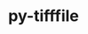 ---
title: "py-tifffile"
layout: cache
categories: [package, develop-2024-01-21]
meta: {"versions": ["2022.10.10", "2023.8.30"], "compilers": ["gcc@=11.4.0", "gcc@=9.4.0", "oneapi@=2023.2.0"], "oss": ["ubuntu20.04", "ubuntu22.04"], "platforms": ["linux"], "targets": ["aarch64", "neoverse_v1", "ppc64le", "x86_64_v3"], "stacks": ["e4s", "e4s-aarch64", "e4s-neoverse_v1", "e4s-oneapi", "e4s-power", "root"], "num_specs": 5, "num_specs_by_stack": {"e4s-neoverse_v1": 1, "root": 5, "e4s-power": 1, "e4s": 1, "e4s-oneapi": 1, "e4s-aarch64": 1}}
spec_details: [{"hash": "zy5gk5yjr7blytb6ilold37jpxdslbeo", "compiler": "gcc@=11.4.0", "versions": ["2023.8.30"], "os": "ubuntu20.04", "platform": "linux", "target": "neoverse_v1", "variants": ["build_system=python_pip"], "stacks": ["e4s-neoverse_v1", "root"], "size": "-", "tarball": "https://binaries.spack.io/releases/develop-2024-01-21/build_cache/linux-ubuntu20.04-neoverse_v1/gcc-11.4.0/py-tifffile-2023.8.30/linux-ubuntu20.04-neoverse_v1-gcc-11.4.0-py-tifffile-2023.8.30-zy5gk5yjr7blytb6ilold37jpxdslbeo.spack"}, {"hash": "y6dqtvcydwwhefn7k5dndd6kzeqiy2sh", "compiler": "gcc@=9.4.0", "versions": ["2023.8.30"], "os": "ubuntu20.04", "platform": "linux", "target": "ppc64le", "variants": ["build_system=python_pip"], "stacks": ["root", "e4s-power"], "size": "-", "tarball": "https://binaries.spack.io/releases/develop-2024-01-21/build_cache/linux-ubuntu20.04-ppc64le/gcc-9.4.0/py-tifffile-2023.8.30/linux-ubuntu20.04-ppc64le-gcc-9.4.0-py-tifffile-2023.8.30-y6dqtvcydwwhefn7k5dndd6kzeqiy2sh.spack"}, {"hash": "mwo3timgikt3kuf4lmml7fjhb5ryu2se", "compiler": "gcc@=11.4.0", "versions": ["2023.8.30"], "os": "ubuntu20.04", "platform": "linux", "target": "x86_64_v3", "variants": ["build_system=python_pip"], "stacks": ["e4s", "root"], "size": "-", "tarball": "https://binaries.spack.io/releases/develop-2024-01-21/build_cache/linux-ubuntu20.04-x86_64_v3/gcc-11.4.0/py-tifffile-2023.8.30/linux-ubuntu20.04-x86_64_v3-gcc-11.4.0-py-tifffile-2023.8.30-mwo3timgikt3kuf4lmml7fjhb5ryu2se.spack"}, {"hash": "7zvkl7tup7wewyldbcd3h2snaip4a4uw", "compiler": "oneapi@=2023.2.0", "versions": ["2022.10.10"], "os": "ubuntu20.04", "platform": "linux", "target": "x86_64_v3", "variants": ["build_system=python_pip"], "stacks": ["root", "e4s-oneapi"], "size": "-", "tarball": "https://binaries.spack.io/releases/develop-2024-01-21/build_cache/linux-ubuntu20.04-x86_64_v3/oneapi-2023.2.0/py-tifffile-2022.10.10/linux-ubuntu20.04-x86_64_v3-oneapi-2023.2.0-py-tifffile-2022.10.10-7zvkl7tup7wewyldbcd3h2snaip4a4uw.spack"}, {"hash": "h6l3g3f5j7guzbuscl53sogvdcgtnplq", "compiler": "gcc@=11.4.0", "versions": ["2023.8.30"], "os": "ubuntu22.04", "platform": "linux", "target": "aarch64", "variants": ["build_system=python_pip"], "stacks": ["e4s-aarch64", "root"], "size": "-", "tarball": "https://binaries.spack.io/releases/develop-2024-01-21/build_cache/linux-ubuntu22.04-aarch64/gcc-11.4.0/py-tifffile-2023.8.30/linux-ubuntu22.04-aarch64-gcc-11.4.0-py-tifffile-2023.8.30-h6l3g3f5j7guzbuscl53sogvdcgtnplq.spack"}]
---